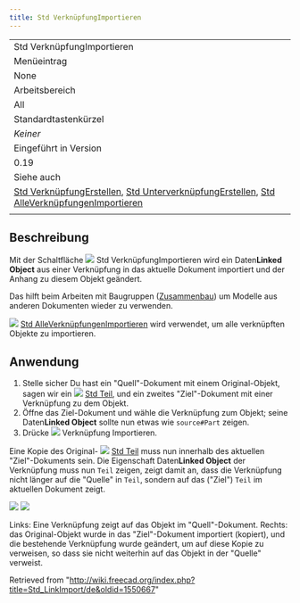 ```yaml
---
title: Std VerknüpfungImportieren
---
```


|                                                                                                                                                                                                                                       |
| ------------------------------------------------------------------------------------------------------------------------------------------------------------------------------------------------------------------------------------- |
| Std VerknüpfungImportieren                                                                                                                                                                                                            |
| Menüeintrag                                                                                                                                                                                                                           |
| None                                                                                                                                                                                                                                  |
| Arbeitsbereich                                                                                                                                                                                                                        |
| All                                                                                                                                                                                                                                   |
| Standardtastenkürzel                                                                                                                                                                                                                  |
| _Keiner_                                                                                                                                                                                                                              |
| Eingeführt in Version                                                                                                                                                                                                                 |
| 0.19                                                                                                                                                                                                                                  |
| Siehe auch                                                                                                                                                                                                                            |
| [Std VerknüpfungErstellen](/Std_LinkMake/de "Std LinkMake/de"), [Std UnterverknüpfungErstellen](/Std_LinkMakeRelative/de "Std LinkMakeRelative/de"), [Std AlleVerknüpfungenImportieren](/Std_LinkImportAll/de "Std LinkImportAll/de") |
|                                                                                                                                                                                                                                       |

## Beschreibung

Mit der Schaltfläche ![](/images/Std_LinkImport.svg) Std VerknüpfungImportieren wird ein Daten**Linked Object** aus einer Verknüpfung in das aktuelle Dokument importiert und der Anhang zu diesem Objekt geändert.

Das hilft beim Arbeiten mit Baugruppen ([Zusammenbau](/Assembly/de "Assembly/de")) um Modelle aus anderen Dokumenten wieder zu verwenden.

![](/images/Std_LinkImportAll.svg) [Std AlleVerknüpfungenImportieren](/Std_LinkImportAll/de "Std LinkImportAll/de") wird verwendet, um alle verknüpften Objekte zu importieren.

## Anwendung

1. Stelle sicher Du hast ein "Quell"-Dokument mit einem Original-Objekt, sagen wir ein ![](/images/Std_Part.svg) [Std Teil](/Std_Part/de "Std Part/de"), und ein zweites "Ziel"-Dokument mit einer Verknüpfung zu dem Objekt.
2. Öffne das Ziel-Dokument und wähle die Verknüpfung zum Objekt; seine Daten**Linked Object** sollte nun etwas wie `source#Part` zeigen.
3. Drücke ![](/images/Std_LinkImport.svg) Verknüpfung Importieren.

Eine Kopie des Original- ![](/images/Std_Part.svg) [Std Teil](/Std_Part/de "Std Part/de") muss nun innerhalb des aktuellen "Ziel"-Dokuments sein. Die Eigenschaft Daten**Linked Object** der Verknüpfung muss nun `Teil` zeigen, zeigt damit an, dass die Verknüpfung nicht länger auf die "Quelle" in `Teil`, sondern auf das ("Ziel") `Teil` im aktuellen Dokument zeigt.

![](/images/Std_Link_tree_import_1_example.png) ![](/images/Std_Link_tree_import_2_example.png)

Links: Eine Verknüpfung zeigt auf das Objekt im "Quell"-Dokument. Rechts: das Original-Objekt wurde in das "Ziel"-Dokument importiert (kopiert), und die bestehende Verknüpfung wurde geändert, um auf diese Kopie zu verweisen, so dass sie nicht weiterhin auf das Objekt in der "Quelle" verweist.

Retrieved from "<http://wiki.freecad.org/index.php?title=Std_LinkImport/de&oldid=1550667>"
